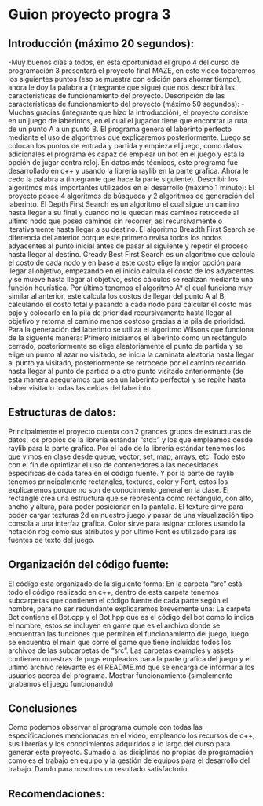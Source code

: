 # Guion proyecto progra 3


## Introducción (máximo 20 segundos):

-Muy buenos días a todos, en esta oportunidad el grupo 4 del curso de programación 3 presentará el proyecto final MAZE, en este video tocaremos los siguientes puntos (eso se muestra con edición para ahorrar tiempo), ahora le doy la palabra a (integrante que sigue) que nos describirá las características de funcionamiento del proyecto.
Descripción de las características de funcionamiento del proyecto (máximo 50 segundos):
-Muchas gracias (integrante que hizo la introducción), el proyecto consiste en un juego de laberintos, en el cual el jugador tiene que encontrar la ruta de un punto A a un punto B. El programa genera el laberinto perfecto mediante el uso de algoritmos que explicaremos posteriormente. Luego se colocan los puntos de entrada y partida y empieza el juego, como datos adicionales el programa es capaz de emplear un bot en el juego y está la opción de jugar contra reloj. En datos más técnicos, este programa fue desarrollado en c++ y usando la librería raylib en la parte grafica. Ahora le cedo la palabra a (integrante que hace la parte siguiente).
Describir los algoritmos más importantes utilizados en el desarrollo (máximo 1 minuto):
El proyecto posee 4 algoritmos de búsqueda y 2 algoritmos de generación del laberinto. El Depth First Search es un algoritmo el cual sigue un camino hasta llegar a su final y cuando no le quedan más caminos retrocede al ultimo nodo que posea caminos sin recorrer, así recursivamente o iterativamente hasta llegar a su destino.   El algoritmo Breadth First Search se diferencia del anterior porque este primero revisa todos los nodos adyacentes al punto inicial antes de pasar al siguiente y repetir el proceso hasta llegar al destino. Gready Best First Search es un algoritmo que calcula el costo de cada nodo y en base a este costo elige la mejor opción para llegar al objetivo, empezando en el inicio calcula el costo de los adyacentes y se mueve hasta llegar al objetivo, estos cálculos se realizan mediante una función heurística. Por último tenemos el algoritmo A* el cual funciona muy similar al anterior, este calcula los costos de llegar del punto A al B, calculando el costo total y pasando a cada nodo para calcular el costo más bajo y colocarlo en la pila de prioridad recursivamente hasta llegar al objetivo y retorna el camino menos costoso gracias a la pila de prioridad.
Para la generación del laberinto se utiliza el algoritmo Wilsons que funciona de la siguente manera:
Primero iniciamos el laberinto como un rectángulo cerrado, posteriormente se elige aleatoriamente el punto de partida y se elige un punto al azar no visitado, se inicia la caminata aleatoria hasta llegar al punto ya visitado, posteriormente se retrocede por el camino recorrido hasta llegar al punto de partida o a otro punto visitado anteriormente (de esta manera aseguramos que sea un laberinto perfecto) y se repite hasta haber visitado todas las celdas del laberinto. 

## Estructuras de datos:

Principalmente el proyecto cuenta con 2 grandes grupos de estructuras de datos, los propios de la librería estándar “std::” y los que empleamos desde raylib para la parte grafica. Por el lado de la librería estándar tenemos los que vimos en clase desde queue, vector, set, map, arrays, etc. Todo esto con el fin de optimizar el uso de contenedores a las necesidades especificas de cada tarea en el código fuente. Y por la parte de raylib tenemos principalmente rectangles, textures, color y Font, estos los explicaremos porque no son de conocimiento general en la clase. El rectangle crea una estructura que se representa como rectángulo, con alto, ancho y altura, para poder posicionar en la pantalla. El texture sirve para poder cargar texturas 2d en nuestro juego y pasar de una visualización tipo consola a una interfaz grafica. Color sirve para asignar colores usando la notación rbg como sus atributos y por ultimo Font es utilizado para las fuentes de texto del juego.

## Organización del código fuente:

El código esta organizado de la siguiente forma: 
En la carpeta “src” está todo el código realizado en c++, dentro de esta carpeta tenemos subcarpetas que contienen el código fuente de cada parte según el nombre, para no ser redundante explicaremos brevemente una: La carpeta Bot contiene el Bot.cpp y el Bot.hpp que es el código del bot como lo indica el nombre, estos se incluyen en game que es el archivo donde se encuentran las funciones que permiten el funcionamiento del juego, luego se encuentra el main que corre el game que tiene incluidas todos los archivos de las subcarpetas de “src”. Las carpetas examples y assets contienen muestras de pngs empleados para la parte grafica del juego y el ultimo archivo relevante es el README.md que se encarga de informar a los usuarios acerca del programa.
Mostrar funcionamiento (simplemente grabamos el juego funcionando)

## Conclusiones

Como podemos observar el programa cumple con todas las especificaciones mencionadas en el video, empleando los recursos de c++, sus librerías y los conocimientos adquiridos a lo largo del curso para generar este proyecto. Sumado a las diciplinas no propias de programación como es el trabajo en equipo y la gestión de equipos para el desarrollo del trabajo. Dando para nosotros un resultado satisfactorio.

## Recomendaciones:

